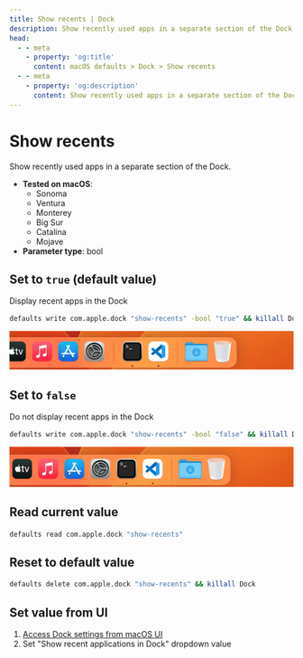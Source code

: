 ```yaml
---
title: Show recents | Dock
description: Show recently used apps in a separate section of the Dock.
head:
  - - meta
    - property: 'og:title'
      content: macOS defaults > Dock > Show recents
  - - meta
    - property: 'og:description'
      content: Show recently used apps in a separate section of the Dock.
---
```


# Show recents

Show recently used apps in a separate section of the Dock.

- **Tested on macOS**:
  - Sonoma
  - Ventura
  - Monterey
  - Big Sur
  - Catalina
  - Mojave
- **Parameter type**: bool

## Set to `true` (default value)

Display recent apps in the Dock

```bash
defaults write com.apple.dock "show-recents" -bool "true" && killall Dock
```

<img
  src="./images/show-recents/true.png"
  alt="Example output with value set to true"
  width="740" height="82" style="height: auto"
/>

## Set to `false`

Do not display recent apps in the Dock

```bash
defaults write com.apple.dock "show-recents" -bool "false" && killall Dock
```

<img
  src="./images/show-recents/false.png"
  alt="Example output with value set to false"
  width="740" height="82" style="height: auto"
/>

## Read current value

```bash
defaults read com.apple.dock "show-recents"
```

## Reset to default value

```bash
defaults delete com.apple.dock "show-recents" && killall Dock
```

## Set value from UI

1. <a href="x-apple.systempreferences:com.apple.preference.dock?Dock">Access Dock settings from macOS UI</a>
2. Set "Show recent applications in Dock" dropdown value
